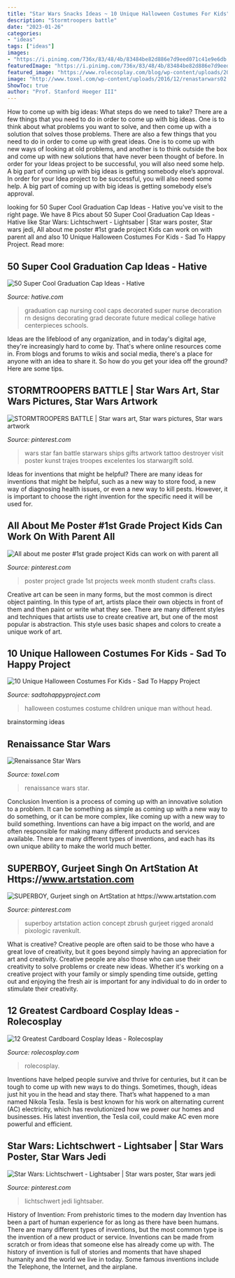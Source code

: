 ```yaml
---
title: "Star Wars Snacks Ideas ~ 10 Unique Halloween Costumes For Kids"
description: "Stormtroopers battle"
date: "2023-01-26"
categories:
- "ideas"
tags: ["ideas"]
images:
- "https://i.pinimg.com/736x/83/48/4b/83484be82d886e7d9eed071c41e9e6db.jpg"
featuredImage: "https://i.pinimg.com/736x/83/48/4b/83484be82d886e7d9eed071c41e9e6db.jpg"
featured_image: "https://www.rolecosplay.com/blog/wp-content/uploads/2016/02/d5d5b99ddca171f1cdd8ab7778c8032f-1.jpg"
image: "http://www.toxel.com/wp-content/uploads/2016/12/renastarwars02.jpg"
ShowToc: true
author: "Prof. Stanford Hoeger III"
---
```



How to come up with big ideas: What steps do we need to take?
There are a few things that you need to do in order to come up with big ideas. One is to think about what problems you want to solve, and then come up with a solution that solves those problems. There are also a few things that you need to do in order to come up with great ideas. One is to come up with new ways of looking at old problems, and another is to think outside the box and come up with new solutions that have never been thought of before. In order for your Ideas project to be successful, you will also need some help. A big part of coming up with big ideas is getting somebody else’s approval. In order for your Idea project to be successful, you will also need some help. A big part of coming up with big ideas is getting somebody else’s approval.

	

		
looking for 50 Super Cool Graduation Cap Ideas - Hative you've visit to the right page. We have 8 Pics about 50 Super Cool Graduation Cap Ideas - Hative like Star Wars: Lichtschwert - Lightsaber | Star wars poster, Star wars jedi, All about me poster #1st grade project Kids can work on with parent all and also 10 Unique Halloween Costumes For Kids - Sad To Happy Project. Read more:
		
    
## 50 Super Cool Graduation Cap Ideas - Hative

<img loading=lazy src="https://hative.com/wp-content/uploads/2016/04/graduation-caps/23-super-cool-graduation-cap-ideas.jpg" onerror="this.onerror=null;this.src='https://tse3.mm.bing.net/th?id=OIP.-1jpx8tE1K5tl1JOmy5_OgHaNL&amp;pid=15.1';" alt="50 Super Cool Graduation Cap Ideas - Hative">

_Source: hative.com_

>graduation cap nursing cool caps decorated super nurse decoration rn designs decorating grad decorate future medical college hative centerpieces schools. 

	

Ideas are the lifeblood of any organization, and in today's digital age, they're increasingly hard to come by. That's where online resources come in. From blogs and forums to wikis and social media, there's a place for anyone with an idea to share it. So how do you get your idea off the ground? Here are some tips.

    
## STORMTROOPERS BATTLE | Star Wars Art, Star Wars Pictures, Star Wars Artwork

<img loading=lazy src="https://i.pinimg.com/736x/83/48/4b/83484be82d886e7d9eed071c41e9e6db.jpg" onerror="this.onerror=null;this.src='https://tse3.mm.bing.net/th?id=OIP.DMpDCjUbCL4np_p2oplVKAHaNK&amp;pid=15.1';" alt="STORMTROOPERS BATTLE | Star wars art, Star wars pictures, Star wars artwork">

_Source: pinterest.com_

>wars star fan battle starwars ships gifts artwork tattoo destroyer visit poster kunst trajes troopes excelentes los starwargift sold. 

	

Ideas for inventions that might be helpful?
There are many ideas for inventions that might be helpful, such as a new way to store food, a new way of diagnosing health issues, or even a new way to kill pests. However, it is important to choose the right invention for the specific need it will be used for.

    
## All About Me Poster #1st Grade Project Kids Can Work On With Parent All

<img loading=lazy src="https://i.pinimg.com/736x/61/96/0b/61960bb31e2442edbe000f1fe34828ee--all-about-me-poster-class-projects.jpg" onerror="this.onerror=null;this.src='https://tse3.mm.bing.net/th?id=OIP.itQ8Xwpb4E0JQ_JkT0cFAAAAAA&amp;pid=15.1';" alt="All about me poster #1st grade project Kids can work on with parent all">

_Source: pinterest.com_

>poster project grade 1st projects week month student crafts class. 

	

Creative art can be seen in many forms, but the most common is direct object painting. In this type of art, artists place their own objects in front of them and then paint or write what they see. There are many different styles and techniques that artists use to create creative art, but one of the most popular is abstraction. This style uses basic shapes and colors to create a unique work of art.

    
## 10 Unique Halloween Costumes For Kids - Sad To Happy Project

<img loading=lazy src="https://sadtohappyproject.com/wp-content/uploads/2014/10/children-halloween-costumes25.jpg" onerror="this.onerror=null;this.src='https://tse3.mm.bing.net/th?id=OIP.kQQ938W2yTOGn4lix1IP6QHaJ8&amp;pid=15.1';" alt="10 Unique Halloween Costumes For Kids - Sad To Happy Project">

_Source: sadtohappyproject.com_

>halloween costumes costume children unique man without head. 

	
 brainstorming ideas 
    
## Renaissance Star Wars

<img loading=lazy src="http://www.toxel.com/wp-content/uploads/2016/12/renastarwars02.jpg" onerror="this.onerror=null;this.src='https://tse4.mm.bing.net/th?id=OIP.gW_e2JnxfYpf3bq44mVbMwAAAA&amp;pid=15.1';" alt="Renaissance Star Wars">

_Source: toxel.com_

>renaissance wars star. 

	

Conclusion
Invention is a process of coming up with an innovative solution to a problem. It can be something as simple as coming up with a new way to do something, or it can be more complex, like coming up with a new way to build something. Inventions can have a big impact on the world, and are often responsible for making many different products and services available. There are many different types of inventions, and each has its own unique ability to make the world much better.

    
## SUPERBOY, Gurjeet Singh On ArtStation At Https://www.artstation.com

<img loading=lazy src="https://i.pinimg.com/736x/67/b4/8d/67b48db6298715930ad69146e2ac1272.jpg" onerror="this.onerror=null;this.src='https://tse3.mm.bing.net/th?id=OIP.NsTAxMjDzyeSCf8ni3x-2wHaJ3&amp;pid=15.1';" alt="SUPERBOY, Gurjeet singh on ArtStation at https://www.artstation.com">

_Source: pinterest.com_

>superboy artstation action concept zbrush gurjeet rigged aronald pixologic ravenkult. 

	

What is creative?
Creative people are often said to be those who have a great love of creativity, but it goes beyond simply having an appreciation for art and creativity. Creative people are also those who can use their creativity to solve problems or create new ideas. Whether it's working on a creative project with your family or simply spending time outside, getting out and enjoying the fresh air is important for any individual to do in order to stimulate their creativity.

    
## 12 Greatest Cardboard Cosplay Ideas - Rolecosplay

<img loading=lazy src="https://www.rolecosplay.com/blog/wp-content/uploads/2016/02/d5d5b99ddca171f1cdd8ab7778c8032f-1.jpg" onerror="this.onerror=null;this.src='https://tse2.mm.bing.net/th?id=OIP.FF4_y4iWPeCcgHeY4GW2bQHaKj&amp;pid=15.1';" alt="12 Greatest Cardboard Cosplay Ideas - Rolecosplay">

_Source: rolecosplay.com_

>rolecosplay. 

	

Inventions have helped people survive and thrive for centuries, but it can be tough to come up with new ways to do things. Sometimes, though, ideas just hit you in the head and stay there. That’s what happened to a man named Nikola Tesla. Tesla is best known for his work on alternating current (AC) electricity, which has revolutionized how we power our homes and businesses. His latest invention, the Tesla coil, could make AC even more powerful and efficient.

    
## Star Wars: Lichtschwert - Lightsaber | Star Wars Poster, Star Wars Jedi

<img loading=lazy src="https://i.pinimg.com/736x/77/13/6c/77136c8eaaf7470f6379de48c00ba8cf.jpg" onerror="this.onerror=null;this.src='https://tse1.mm.bing.net/th?id=OIP.4SHfFnnOc8K1VYXtMI4mTAHaLc&amp;pid=15.1';" alt="Star Wars: Lichtschwert - Lightsaber | Star wars poster, Star wars jedi">

_Source: pinterest.com_

>lichtschwert jedi lightsaber. 

	

History of Invention: From prehistoric times to the modern day
Invention has been a part of human experience for as long as there have been humans. There are many different types of inventions, but the most common type is the invention of a new product or service. Inventions can be made from scratch or from ideas that someone else has already come up with. The history of invention is full of stories and moments that have shaped humanity and the world we live in today. Some famous inventions include the Telephone, the Internet, and the airplane.

